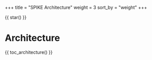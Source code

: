 +++
title = "SPIKE Architecture"
weight = 3
sort_by = "weight"
+++

{{ star() }}

# Architecture

{{ toc_architecture() }}